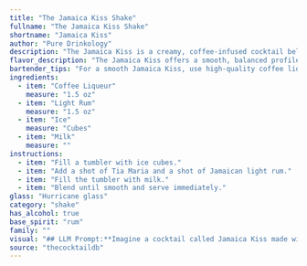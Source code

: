 ```yaml
---
title: "The Jamaica Kiss Shake"
fullname: "The Jamaica Kiss Shake"
shortname: "Jamaica Kiss"
author: "Pure Drinkology"
description: "The Jamaica Kiss is a creamy, coffee-infused cocktail belonging to the **Coffee Cocktail** family, likely inspired by the popularity of coffee liqueurs and rum in the Caribbean. It's a modern twist on classic coffee cocktails, with the addition of milk adding a smooth and velvety texture. "
flavor_description: "The Jamaica Kiss offers a smooth, balanced profile.  The coffee liqueur provides a rich, roasted aroma and subtle bitterness, while the light rum adds a touch of sweetness and tropical fruit notes.  The chilled milk balances the flavors, creating a creamy, comforting texture that lingers on the palate.  It's a perfect blend of sweet, bitter, and creamy, ideal for those seeking a sophisticated yet approachable cocktail. "
bartender_tips: "For a smooth Jamaica Kiss, use high-quality coffee liqueur and light rum. Chill your milk beforehand for a refreshing drink. Shake with ice vigorously to ensure proper dilution and a frosty texture. Strain into a chilled coupe glass, leaving the ice behind. Garnish with a coffee bean or cinnamon stick for a sophisticated touch. "
ingredients:
  - item: "Coffee Liqueur"
    measure: "1.5 oz"
  - item: "Light Rum"
    measure: "1.5 oz"
  - item: "Ice"
    measure: "Cubes"
  - item: "Milk"
    measure: ""
instructions:
  - item: "Fill a tumbler with ice cubes."
  - item: "Add a shot of Tia Maria and a shot of Jamaican light rum."
  - item: "Fill the tumbler with milk."
  - item: "Blend until smooth and serve immediately."
glass: "Hurricane glass"
category: "shake"
has_alcohol: true
base_spirit: "rum"
family: ""
visual: "## LLM Prompt:**Imagine a cocktail called Jamaica Kiss made with coffee liqueur, light rum, ice, and milk. Describe its appearance in detail, focusing on its color, texture, and any visual elements. Consider the interplay of ingredients and how they contribute to the overall aesthetic.****For example, describe:*** **Color:** Is it a creamy brown, a milky white, or a layered drink with distinct hues? * **Texture:** Is it smooth and velvety, frothy and airy, or layered with distinct textures? * **Visual Elements:** Does it have a distinct head of foam, ice cubes floating in the glass, or a delicate drizzle of coffee liqueur?**Bonus:**  * If there are any garnishes, mention them and how they enhance the visual appeal.* Consider the type of glass used and how it affects the appearance. "
source: "thecocktaildb"
---
```


